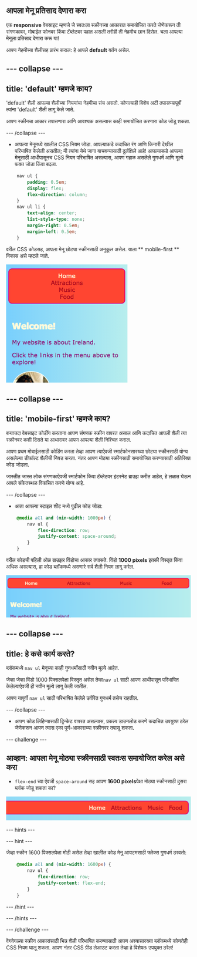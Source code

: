 ## आपला मेनू प्रतिसाद देणारा करा

एक **responsive** वेबसाइट म्हणजे जे स्वतःला स्क्रीनच्या आकारात समायोजित करते जेणेकरून ती संगणकावर, मोबाईल फोनवर किंवा टॅब्लेटवर पहात असली तरीही ती नेहमीच छान दिसेल. चला आपल्या मेनूला प्रतिसाद देणारा करू या!

आपण नेहमीच्या शैलीसह प्रारंभ कराल: हे आपले **default** वर्तन असेल.

## \--- collapse \---

## title: 'default' म्हणजे काय?

'default' शैली आपल्या शैलीच्या नियमांचा नेहमीचा संच असतो. कोणत्याही विशेष अटी तपासण्यापूर्वी त्यांना 'default' शैली लागू केले जाते.

आपण स्क्रीनचा आकार तपासणारा आणि आवश्यक असल्यास काही समायोजित करणारा कोड जोडू शकता.

\--- /collapse \---

+ आपल्या मेनूमध्ये खालील CSS नियम जोडा. आपल्याकडे कदाचित रंग आणि किनारी देखील परिभाषित केलेली असतील; मी त्यांना येथे जागा वाचवण्यासाठी दुर्लक्षिले आहे! आपल्याकडे आपल्या मेनूसाठी आधीपासूनच CSS नियम परिभाषित असल्यास, आपण गहाळ असलेले गुणधर्म आणि मूल्ये फक्त जोडा किंवा बदला.

```css
    nav ul {
        padding: 0.5em;
        display: flex;
        flex-direction: column;
    }
    nav ul li {
        text-align: center; 
        list-style-type: none;
        margin-right: 0.5em;
        margin-left: 0.5em;
    }
```

वरील CSS कोडसह, आपला मेनू छोट्या स्क्रीनसाठी अनुकूल असेल. याला ** mobile-first ** विकास असे म्हटले जाते.

![छोट्या स्क्रीनवर मेनू आयटम एकावर एक उभे केलेले](images/responsiveMenuMobile.png)

## \--- collapse \---

## title: 'mobile-first' म्हणजे काय?

बर्‍याचदा वेबसाइट कोडींग करताना आपण संगणक स्क्रीन वापरत असाल आणि कदाचित आपली शैली त्या स्क्रीनवर कशी दिसते या आधारावर आपण आपल्या शैली निश्चित कराल.

आपण प्रथम मोबाईलसाठी कोडिंग करता तेव्हा आपण त्याऐवजी स्मार्टफोनसारख्या छोट्या स्क्रीनसाठी योग्य असलेल्या डीफॉल्ट शैलीची निवड करता. नंतर आपण मोठ्या स्क्रीनसाठी समायोजित करण्यासाठी अतिरिक्त कोड जोडता.

जास्तीत जास्त लोक संगणकाऐवजी स्मार्टफोन किंवा टॅब्लेटवर इंटरनेट ब्राउझ करीत आहेत, हे लक्षात घेऊन आपले संकेतस्थळ विकसित करणे योग्य आहे.

\--- /collapse \---

+ आता आपल्या स्टाइल शीट मध्ये पुढील कोड जोडा:

```css
    @media all and (min-width: 1000px) {
        nav ul {
            flex-direction: row;
            justify-content: space-around;
        }
    }
```

वरील कोडची पहिली ओळ ब्राउझर विंडोचा आकार तपासते. विंडो **1000 pixels** इतकी विस्तृत किंवा अधिक असल्यास, हा कोड ब्लॉकमध्ये असणारे सर्व शैली नियम लागू करेल.

![विस्तृत स्क्रीनवरील मेनू आयटम एका ओळीवर समान रीतीने अंतरावर ठेवले](images/responsiveMenuMedium.png)

## \--- collapse \---

## title: हे कसे कार्य करते?

ब्लॉकमध्ये `nav ul` मेनूच्या काही गुणधर्मांसाठी नवीन मूल्ये आहेत.

जेव्हा जेव्हा विंडो 1000 पिक्सलपेक्षा विस्तृत असेल तेव्हा`nav ul` साठी आपण आधीपासून परिभाषित केलेल्याऐवजी ही नवीन मूल्ये लागू केली जातील.

आपण यापूर्वी `nav ul` साठी परिभाषित केलेले उर्वरित गुणधर्म तसेच राहतील.

\--- /collapse \---

+ आपण कोड लिहिण्यासाठी ट्रिन्केट वापरत असल्यास, प्रकल्प डाउनलोड करणे कदाचित उपयुक्त ठरेल जेणेकरून आपण त्यास एका पूर्ण-आकाराच्या स्क्रीनवर तपासू शकता.

\--- challenge \---

## आव्हान: आपला मेनू मोठ्या स्क्रीनसाठी स्वतःस समायोजित करेल असे करा

+ `flex-end` च्या ऐवजी `space-around` सह आपण **1600 pixels**पेक्षा मोठ्या स्क्रीनसाठी दुसरा ब्लॉक जोडू शकता का?

![विस्तृत स्क्रीनवर उजवीकडे मेनू आयटम](images/responsiveMenuWide.png)

\--- hints \---

\--- hint \---

जेव्हा स्क्रीन 1600 पिक्सलपेक्षा मोठी असेल तेव्हा खालील कोड मेनू आयटमसाठी फ्लेक्स गुणधर्म ठरवतो:

```css
    @media all and (min-width: 1600px) {
        nav ul {
            flex-direction: row;
            justify-content: flex-end;
        }
    }  
```

\--- /hint \---

\--- /hints \---

\--- /challenge \---

वेगवेगळ्या स्क्रीन आकारांसाठी भिन्न शैली परिभाषित करण्यासाठी आपण अश्यासारख्या ब्लॉकमध्ये कोणतेही CSS नियम घालू शकता. आपण नंतर CSS ग्रीड लेआउट करता तेव्हा हे विशेषतः उपयुक्त ठरेल!